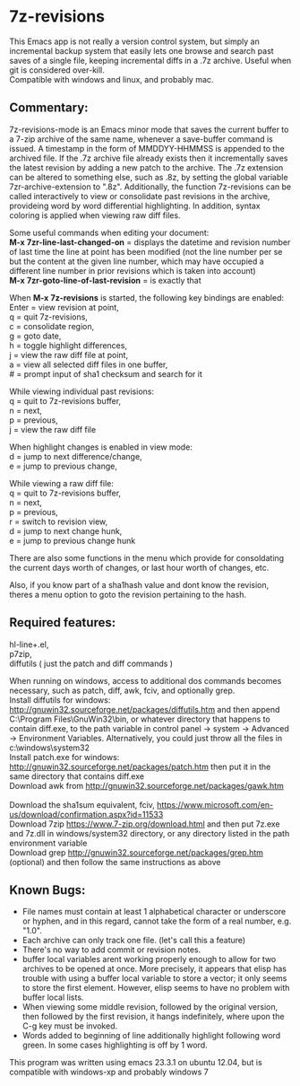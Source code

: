 # 7z-revisions
This Emacs app is not really a version control system, but simply an incremental backup system that easily lets one browse and search past saves of a single file, keeping incremental diffs in a .7z archive.   Useful when git is considered over-kill.<br/>
Compatible with windows and linux, and probably mac.

## Commentary:

 7z-revisions-mode is an Emacs minor mode that saves the current
 buffer to a 7-zip archive of the same name, whenever a save-buffer
 command is issued.  A timestamp in the form of MMDDYY-HHMMSS is
 appended to the archived file.  If the .7z archive file already
 exists then it incrementally saves the latest revision by adding a
 new patch to the archive.  The .7z extension can be altered to
 something else, such as .8z, by setting the global variable
 7zr-archive-extension to ".8z".  Additionally, the function
 7z-revisions can be called interactively to view or consolidate past
 revisions in the archive, provideing word by word differential
 highlighting.  In addition, syntax coloring is applied when viewing
 raw diff files.<br/>


 Some useful commands when editing your document:<br/>
     **M-x** **7zr-line-last-changed-on** = displays the datetime and revision number of last time the line at point has been modified (not the line number per se but the content at the given line number, which may have occupied a different line number in prior revisions which is taken into account)<br/>
     **M-x** **7zr-goto-line-of-last-revision** = is exactly that<br/> 
     
 When **M-x** **7z-revisions** is started, the following key bindings are enabled:<br/>
 Enter = view revision at point,<br/> 
 q = quit 7z-revisions,<br/>
 c = consolidate region,<br/>
 g = goto date,<br/>
 h = toggle highlight differences,<br/>
 j = view the raw diff file at point,<br/>
 a = view all selected diff files in one buffer,<br/>
 \# = prompt input of sha1 checksum and search for it

 While viewing individual past revisions:<br/>
 q = quit to 7z-revisions buffer,<br/>
 n = next,<br/>
 p = previous,<br/> 
 j = view the raw diff file

 When highlight changes is enabled in view mode:<br/>
 d = jump to next difference/change,<br/> 
 e = jump to previous change,<br/>

 While viewing a raw diff file:<br/>
 q = quit to 7z-revisions buffer,<br/>
 n = next,<br/>
 p = previous,<br/>
 r = switch to revision view,<br/>
 d = jump to next change hunk,<br/>
 e = jump to previous change hunk

 There are also some functions in the menu which provide for
 consoldating the current days worth of changes, or last hour
 worth of changes, etc.

 Also, if you know part of a sha1hash value and dont know the
 revision, theres a menu option to goto the revision pertaining to the
 hash.

## Required features:<br/>
   hl-line+.el,<br/>
   p7zip,<br/>
   diffutils  ( just the patch and diff commands )

 When running on windows, access to additional dos commands becomes necessary, such as patch, diff, awk, fciv, and optionally grep.<br/>
   Install diffutils for windows: http://gnuwin32.sourceforge.net/packages/diffutils.htm and then append C:\Program Files\GnuWin32\bin, or whatever directory that happens to contain diff.exe, to the path variable in control panel -> system -> Advanced -> Environment Variables.  Alternatively, you could just throw all the files in c:\windows\system32<br/>
   Install patch.exe for windows:  http://gnuwin32.sourceforge.net/packages/patch.htm then put it in the same directory that contains diff.exe<br/>
   Download awk from http://gnuwin32.sourceforge.net/packages/gawk.htm<br/>   
   Download the sha1sum equivalent, fciv, https://www.microsoft.com/en-us/download/confirmation.aspx?id=11533<br/>
   Download 7zip https://www.7-zip.org/download.html and then put 7z.exe and 7z.dll in windows/system32 directory, or any directory listed in the path environment variable<br/>
   Download grep http://gnuwin32.sourceforge.net/packages/grep.htm (optional) and then follow the same instructions as above

 
## Known Bugs:

 - File names must contain at least 1 alphabetical character or
 underscore or hyphen, and in this regard, cannot take the form of a
 real number, e.g. "1.0".  
 - Each archive can only track one file.  (let's call this a
 feature)
 - There's no way to add commit or revision notes.
 - buffer local variables arent working properly enough to allow for
     two archives to be opened at once.  More precisely, it appears
     that elisp has trouble with using a buffer local variable to
     store a vector; it only seems to store the first element.
     However, elisp seems to have no problem with buffer local lists.
 - When viewing some middle revision, followed by the original
     version, then followed by the first revision, it hangs
     indefinitely, where upon the C-g key must be invoked.
 - Words added to beginning of line additionally highlight following
     word green. In some cases highlighting is off by 1 word.

  This program was written using emacs 23.3.1 on ubuntu 12.04, but is
    compatible with windows-xp and probably windows 7
